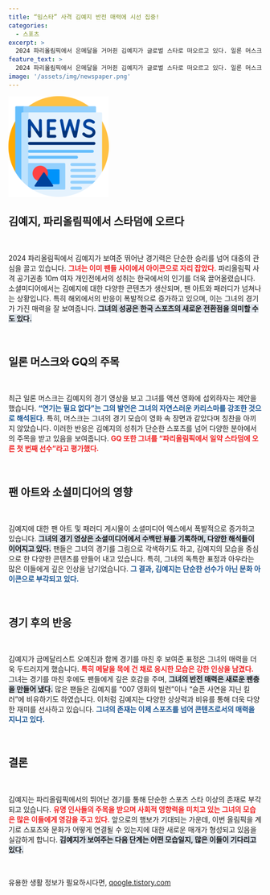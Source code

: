 ```yaml
---
title: “밈스타” 사격 김예지 반전 매력에 시선 집중!
categories:
  - 스포츠
excerpt: >
  2024 파리올림픽에서 은메달을 거머쥔 김예지가 글로벌 스타로 떠오르고 있다. 일론 머스크가 액션 영화 제의를 하고, GQ는 그녀를 스타덤에 오른 첫 번째 선수로 평가한 가운데, 팬들은 그녀의 매력에 빠져들고 있다.
feature_text: >
  2024 파리올림픽에서 은메달을 거머쥔 김예지가 글로벌 스타로 떠오르고 있다. 일론 머스크가 액션 영화 제의를 하고, GQ는 그녀를 스타덤에 오른 첫 번째 선수로 평가한 가운데, 팬들은 그녀의 매력에 빠져들고 있다.
image: '/assets/img/newspaper.png'
---
```


<p><img src="/assets/img/newspaper.png" alt="kimp 속보" /></p>

<h2 data-ke-size="size26">김예지, 파리올림픽에서 스타덤에 오르다</h2>

<p data-ke-size="size16">&nbsp;</p>

<p>2024 파리올림픽에서 김예지가 보여준 뛰어난 경기력은 단순한 승리를 넘어 대중의 관심을 끌고 있습니다. <b><span style="color: #ee2323;">그녀는 이미 팬들 사이에서 아이콘으로 자리 잡았다.</span></b> 파리올림픽 사격 공기권총 10m 여자 개인전에서의 성취는 한국에서의 인기를 더욱 끌어올렸습니다. 소셜미디어에서는 김예지에 대한 다양한 콘텐츠가 생산되며, 팬 아트와 패러디가 넘쳐나는 상황입니다. 특히 해외에서의 반응이 폭발적으로 증가하고 있으며, 이는 그녀의 경기가 가진 매력을 잘 보여줍니다. <b><span style="background-color: #21538527;">그녀의 성공은 한국 스포츠의 새로운 전환점을 의미할 수도 있다.</span></b> </p>

<p data-ke-size="size16">&nbsp;</p>

<h2 data-ke-size="size26">일론 머스크와 GQ의 주목</h2>

<p data-ke-size="size16">&nbsp;</p>

<p>최근 일론 머스크는 김예지의 경기 영상을 보고 그녀를 액션 영화에 섭외하자는 제안을 했습니다. <b><span style="color: #1a5490;">“연기는 필요 없다”는 그의 발언은 그녀의 자연스러운 카리스마를 강조한 것으로 해석된다.</span></b> 특히, 머스크는 그녀의 경기 모습이 영화 속 장면과 같았다며 칭찬을 아끼지 않았습니다. 이러한 반응은 김예지의 성취가 단순한 스포츠를 넘어 다양한 분야에서의 주목을 받고 있음을 보여줍니다. <b><span style="color: #ee2323;">GQ 또한 그녀를 “파리올림픽에서 일약 스타덤에 오른 첫 번째 선수”라고 평가했다.</span></b> </p>

<p data-ke-size="size16">&nbsp;</p>

<h2 data-ke-size="size26">팬 아트와 소셜미디어의 영향</h2>

<p data-ke-size="size16">&nbsp;</p>

<p>김예지에 대한 팬 아트 및 패러디 게시물이 소셜미디어 엑스에서 폭발적으로 증가하고 있습니다. <b><span style="background-color: #21538527;">그녀의 경기 영상은 소셜미디어에서 수백만 뷰를 기록하며, 다양한 해석들이 이어지고 있다.</span></b> 팬들은 그녀의 경기를 그림으로 각색하기도 하고, 김예지의 모습을 중심으로 한 다양한 콘텐츠를 만들어 내고 있습니다. 특히, 그녀의 독특한 표정과 아우라는 많은 이들에게 깊은 인상을 남기었습니다. <b><span style="color: #1a5490;">그 결과, 김예지는 단순한 선수가 아닌 문화 아이콘으로 부각되고 있다.</span></b> </p>

<p data-ke-size="size16">&nbsp;</p>

<h2 data-ke-size="size26">경기 후의 반응</h2>

<p data-ke-size="size16">&nbsp;</p>

<p>김예지가 금메달리스트 오예진과 함께 경기를 마친 후 보여준 표정은 그녀의 매력을 더욱 두드러지게 했습니다. <b><span style="color: #ee2323;">특히 메달을 목에 건 채로 응시한 모습은 강한 인상을 남겼다.</span></b> 그녀는 경기를 마친 후에도 팬들에게 깊은 호감을 주며, <b><span style="background-color: #21538527;">그녀의 반전 매력은 새로운 팬층을 만들어 냈다.</span></b> 많은 팬들은 김예지를 “007 영화의 빌런”이나 “슬픈 사연을 지닌 킬러”에 비유하기도 하였습니다. 이처럼 김예지는 다양한 상상력과 비유를 통해 더욱 다양한 재미를 선사하고 있습니다. <b><span style="color: #1a5490;">그녀의 존재는 이제 스포츠를 넘어 콘텐츠로서의 매력을 지니고 있다.</span></b> </p>

<p data-ke-size="size16">&nbsp;</p>

<h2 data-ke-size="size26">결론</h2>

<p data-ke-size="size16">&nbsp;</p>

<p>김예지는 파리올림픽에서의 뛰어난 경기를 통해 단순한 스포츠 스타 이상의 존재로 부각되고 있습니다. <b><span style="color: #ee2323;">유명 인사들의 주목을 받으며 사회적 영향력을 미치고 있는 그녀의 모습은 많은 이들에게 영감을 주고 있다.</span></b> 앞으로의 행보가 기대되는 가운데, 이번 올림픽을 계기로 스포츠와 문화가 어떻게 연결될 수 있는지에 대한 새로운 매개가 형성되고 있음을 실감하게 합니다. <b><span style="background-color: #21538527;">김예지가 보여주는 다음 단계는 어떤 모습일지, 많은 이들이 기다리고 있다.</span></b> </p>

<p data-ke-size="size16">&nbsp;</p>
유용한 생활 정보가 필요하시다면, <a href="https://qoogle.tistory.com" rel="dofollow">qoogle.tistory.com</a>



